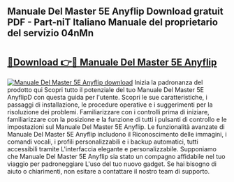 ## Manuale Del Master 5E Anyflip Download gratuit PDF - Part-niT Italiano Manuale del proprietario del servizio 04nMn

# <h2><a href="http://dfg8m6.blite.top/?on=Manuale+Del+Master+5E+Anyflip">🔗Download 👉🔴 Manuale Del Master 5E Anyflip</a></h2>

[![Manuale Del Master 5E Anyflip download](https://i.imgur.com/lujVjoI.png)](http://dfg8m6.blite.top/?on=Manuale+Del+Master+5E+Anyflip)
Inizia la padronanza del prodotto qui Scopri tutto il potenziale del tuo Manuale Del Master 5E AnyflipD con questa guida per l'utente. Scopri le sue caratteristiche, i passaggi di installazione, le procedure operative e i suggerimenti per la risoluzione dei problemi. Familiarizzare con i controlli prima di iniziare, familiarizzare con la posizione e la funzione di tutti i pulsanti di controllo e le impostazioni sul Manuale Del Master 5E Anyflip. Le funzionalità avanzate di Manuale Del Master 5E Anyflip includono il Riconoscimento delle immagini, i comandi vocali, i profili personalizzabili e i backup automatici, tutti accessibili tramite L'interfaccia elegante e personalizzabile. Supponiamo che Manuale Del Master 5E Anyflip sia stato un compagno affidabile nel tuo viaggio per padroneggiare L'uso del tuo nuovo gadget. Se hai bisogno di aiuto o chiarimenti, non esitare a contattare il nostro team di supporto.
